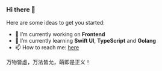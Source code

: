 ### Hi there 👋

Here are some ideas to get you started:

- 🔭 I’m currently working on **Frontend**
- 🌱 I’m currently learning **Swift UI**, **TypeScript** and **Golang**
- 📫 How to reach me: [here](https://twitter.com/_superbiger_)

万物皆虚，万法皆允，萌即是正义！

